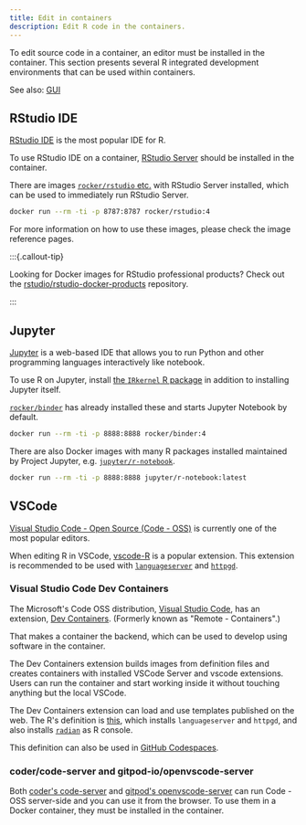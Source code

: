 ```yaml
---
title: Edit in containers
description: Edit R code in the containers.
---
```


To edit source code in a container, an editor must be installed in the container.
This section presents several R integrated development environments that can be used within containers.

See also: [GUI](gui.md)

## RStudio IDE

[RStudio IDE](https://www.rstudio.com/products/rstudio/) is the most popular IDE for R.

To use RStudio IDE on a container,
[RStudio Server](https://www.rstudio.com/products/rstudio/download-server/) should be installed in the container.

There are images [`rocker/rstudio` etc.](../images/versioned/rstudio.md) with RStudio Server installed,
which can be used to immediately run RStudio Server.

```sh
docker run --rm -ti -p 8787:8787 rocker/rstudio:4
```

For more information on how to use these images, please check the image reference pages.

:::{.callout-tip}

Looking for Docker images for RStudio professional products?
Check out the [rstudio/rstudio-docker-products](https://github.com/rstudio/rstudio-docker-products) repository.

:::

## Jupyter

[Jupyter](https://jupyter.org/) is a web-based IDE
that allows you to run Python and other programming languages interactively like notebook.

To use R on Jupyter,
install [the `IRkernel` R package](https://irkernel.github.io/) in addition to installing Jupyter itself.

[`rocker/binder`](../images/versioned/binder.md) has already installed these and starts Jupyter Notebook by default.

```sh
docker run --rm -ti -p 8888:8888 rocker/binder:4
```

There are also Docker images with many R packages installed maintained by Project Jupyter,
e.g. [`jupyter/r-notebook`](https://jupyter-docker-stacks.readthedocs.io/en/latest/using/selecting.html#jupyter-r-notebook).

```sh
docker run --rm -ti -p 8888:8888 jupyter/r-notebook:latest
```

## VSCode

[Visual Studio Code - Open Source (Code - OSS)](https://github.com/microsoft/vscode) is
currently one of the most popular editors.

When editing R in VSCode, [vscode-R](https://github.com/REditorSupport/vscode-R) is a popular extension.
This extension is recommended to be used with
[`languageserver`](https://github.com/REditorSupport/languageserver) and [`httpgd`](https://nx10.github.io/httpgd/).

### Visual Studio Code Dev Containers

The Microsoft's Code OSS distribution, [Visual Studio Code](https://code.visualstudio.com/),
has an extension, [Dev Containers](https://code.visualstudio.com/docs/remote/containers).
(Formerly known as "Remote - Containers".)

That makes a container the backend, which can be used to develop using software in the container.

The Dev Containers extension builds images from definition files
and creates containers with installed VSCode Server and vscode extensions.
Users can run the container and start working inside it without touching anything but the local VSCode.

The Dev Containers extension can load and use templates published on the web.
The R's definition is [this](https://github.com/rocker-org/devcontainer-templates/tree/main/src/r-ver),
which installs `languageserver` and `httpgd`,
and also installs [`radian`](https://github.com/randy3k/radian) as R console.

This definition can also be used in [GitHub Codespaces](https://github.com/features/codespaces).

### coder/code-server and gitpod-io/openvscode-server

Both [coder's code-server](https://github.com/coder/code-server) and
[gitpod's openvscode-server](https://github.com/gitpod-io/openvscode-server)
can run Code - OSS server-side and you can use it from the browser.
To use them in a Docker container, they must be installed in the container.
